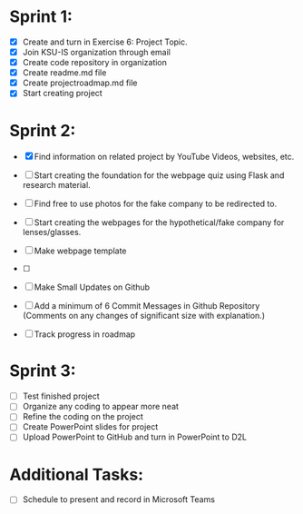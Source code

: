 # Sprint 1:
- [x] Create and turn in Exercise 6: Project Topic.
- [x] Join KSU-IS organization through email
- [x] Create code repository in organization
- [x] Create readme.md file
- [x] Create projectroadmap.md file
- [x] Start creating project

# Sprint 2:
- [x] Find information on related project by YouTube Videos, websites, etc.
- [ ] Start creating the foundation for the webpage quiz using Flask and research material.
- [ ] Find free to use photos for the fake company to be redirected to.
- [ ] Start creating the webpages for the hypothetical/fake company for lenses/glasses.
- [ ] Make webpage template
- [ ] 

- [ ] Make Small Updates on Github
- [ ] Add a minimum of 6 Commit Messages in Github Repository (Comments on any changes of significant size with explanation.)
- [ ] Track progress in roadmap

# Sprint 3:
- [ ] Test finished project
- [ ] Organize any coding to appear more neat
- [ ] Refine the coding on the project
- [ ] Create PowerPoint slides for project
- [ ] Upload PowerPoint to GitHub and turn in PowerPoint to D2L

# Additional Tasks:

- [ ] Schedule to present and record in Microsoft Teams
